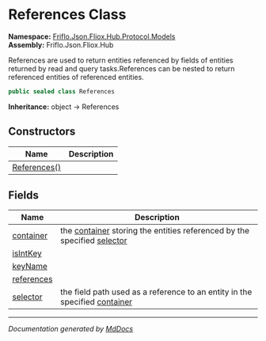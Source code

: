 ﻿<!--  
  <auto-generated>   
    The contents of this file were generated by a tool.  
    Changes to this file may be list if the file is regenerated  
  </auto-generated>   
-->

# References Class

**Namespace:** [Friflo.Json.Fliox.Hub.Protocol.Models](../index.md)  
**Assembly:** Friflo.Json.Fliox.Hub

References are used to return entities referenced by fields of entities returned by read and query tasks.References can be nested to return referenced entities of referenced entities.

```csharp
public sealed class References
```

**Inheritance:** object → References

## Constructors

| Name                                  | Description |
| ------------------------------------- | ----------- |
| [References()](constructors/index.md) |             |

## Fields

| Name                               | Description                                                                                                          |
| ---------------------------------- | -------------------------------------------------------------------------------------------------------------------- |
| [container](fields/container.md)   | the [container](fields/container.md) storing the entities referenced by the specified [selector](fields/selector.md) |
| [isIntKey](fields/isIntKey.md)     |                                                                                                                      |
| [keyName](fields/keyName.md)       |                                                                                                                      |
| [references](fields/references.md) |                                                                                                                      |
| [selector](fields/selector.md)     | the field path used as a reference to an entity in the specified [container](fields/container.md)                    |

___

*Documentation generated by [MdDocs](https://github.com/ap0llo/mddocs)*
